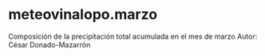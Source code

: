# meteovinalopo.marzo
Composición de la precipitación total acumulada en el mes de marzo     Autor: César Donado-Mazarrón
